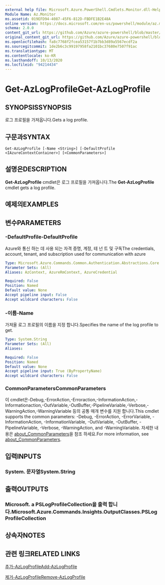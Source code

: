 ```yaml
---
external help file: Microsoft.Azure.PowerShell.Cmdlets.Monitor.dll-Help.xml
Module Name: Az.Monitor
ms.assetid: 019EFD94-4087-45F6-812D-FBDFE1B2E48A
online version: https://docs.microsoft.com/en-us/powershell/module/az.monitor/get-azlogprofile
schema: 2.0.0
content_git_url: https://github.com/Azure/azure-powershell/blob/master/src/Monitor/Monitor/help/Get-AzLogProfile.md
original_content_git_url: https://github.com/Azure/azure-powershell/blob/master/src/Monitor/Monitor/help/Get-AzLogProfile.md
ms.openlocfilehash: fa8c7768f2fcea53157f1b7bb3d89a5567ecdf2a
ms.sourcegitcommit: 1de2b6c3c99197958fa2101bc37680e7507f91ac
ms.translationtype: MT
ms.contentlocale: ko-KR
ms.lasthandoff: 10/13/2020
ms.locfileid: "94214434"
---
```

# <span data-ttu-id="b69b2-101">Get-AzLogProfile</span><span class="sxs-lookup"><span data-stu-id="b69b2-101">Get-AzLogProfile</span></span>

## <span data-ttu-id="b69b2-102">SYNOPSIS</span><span class="sxs-lookup"><span data-stu-id="b69b2-102">SYNOPSIS</span></span>
<span data-ttu-id="b69b2-103">로그 프로필을 가져옵니다.</span><span class="sxs-lookup"><span data-stu-id="b69b2-103">Gets a log profile.</span></span>

## <span data-ttu-id="b69b2-104">구문과</span><span class="sxs-lookup"><span data-stu-id="b69b2-104">SYNTAX</span></span>

```
Get-AzLogProfile [-Name <String>] [-DefaultProfile <IAzureContextContainer>] [<CommonParameters>]
```

## <span data-ttu-id="b69b2-105">설명은</span><span class="sxs-lookup"><span data-stu-id="b69b2-105">DESCRIPTION</span></span>
<span data-ttu-id="b69b2-106">**Get-AzLogProfile** cmdlet은 로그 프로필을 가져옵니다.</span><span class="sxs-lookup"><span data-stu-id="b69b2-106">The **Get-AzLogProfile** cmdlet gets a log profile.</span></span>

## <span data-ttu-id="b69b2-107">예제의</span><span class="sxs-lookup"><span data-stu-id="b69b2-107">EXAMPLES</span></span>

## <span data-ttu-id="b69b2-108">변수</span><span class="sxs-lookup"><span data-stu-id="b69b2-108">PARAMETERS</span></span>

### <span data-ttu-id="b69b2-109">-DefaultProfile</span><span class="sxs-lookup"><span data-stu-id="b69b2-109">-DefaultProfile</span></span>
<span data-ttu-id="b69b2-110">Azure와 통신 하는 데 사용 되는 자격 증명, 계정, 테 넌 트 및 구독</span><span class="sxs-lookup"><span data-stu-id="b69b2-110">The credentials, account, tenant, and subscription used for communication with azure</span></span>

```yaml
Type: Microsoft.Azure.Commands.Common.Authentication.Abstractions.Core.IAzureContextContainer
Parameter Sets: (All)
Aliases: AzContext, AzureRmContext, AzureCredential

Required: False
Position: Named
Default value: None
Accept pipeline input: False
Accept wildcard characters: False
```

### <span data-ttu-id="b69b2-111">-이름</span><span class="sxs-lookup"><span data-stu-id="b69b2-111">-Name</span></span>
<span data-ttu-id="b69b2-112">가져올 로그 프로필의 이름을 지정 합니다.</span><span class="sxs-lookup"><span data-stu-id="b69b2-112">Specifies the name of the log profile to get.</span></span>

```yaml
Type: System.String
Parameter Sets: (All)
Aliases:

Required: False
Position: Named
Default value: None
Accept pipeline input: True (ByPropertyName)
Accept wildcard characters: False
```

### <span data-ttu-id="b69b2-113">CommonParameters</span><span class="sxs-lookup"><span data-stu-id="b69b2-113">CommonParameters</span></span>
<span data-ttu-id="b69b2-114">이 cmdlet은-Debug,-ErrorAction,-Erroraction,-InformationAction,-Informationaction,-OutVariable,-OutBuffer,-PipelineVariable,-Verbose,-WarningAction,-WarningVariable 등의 공통 매개 변수를 지원 합니다.</span><span class="sxs-lookup"><span data-stu-id="b69b2-114">This cmdlet supports the common parameters: -Debug, -ErrorAction, -ErrorVariable, -InformationAction, -InformationVariable, -OutVariable, -OutBuffer, -PipelineVariable, -Verbose, -WarningAction, and -WarningVariable.</span></span> <span data-ttu-id="b69b2-115">자세한 내용은 [about_CommonParameters](http://go.microsoft.com/fwlink/?LinkID=113216)을 참조 하세요.</span><span class="sxs-lookup"><span data-stu-id="b69b2-115">For more information, see [about_CommonParameters](http://go.microsoft.com/fwlink/?LinkID=113216).</span></span>

## <span data-ttu-id="b69b2-116">입력</span><span class="sxs-lookup"><span data-stu-id="b69b2-116">INPUTS</span></span>

### <span data-ttu-id="b69b2-117">System. 문자열</span><span class="sxs-lookup"><span data-stu-id="b69b2-117">System.String</span></span>

## <span data-ttu-id="b69b2-118">출력</span><span class="sxs-lookup"><span data-stu-id="b69b2-118">OUTPUTS</span></span>

### <span data-ttu-id="b69b2-119">Microsoft. a PSLogProfileCollection을 출력 합니다.</span><span class="sxs-lookup"><span data-stu-id="b69b2-119">Microsoft.Azure.Commands.Insights.OutputClasses.PSLogProfileCollection</span></span>

## <span data-ttu-id="b69b2-120">상속자</span><span class="sxs-lookup"><span data-stu-id="b69b2-120">NOTES</span></span>

## <span data-ttu-id="b69b2-121">관련 링크</span><span class="sxs-lookup"><span data-stu-id="b69b2-121">RELATED LINKS</span></span>

[<span data-ttu-id="b69b2-122">추가-AzLogProfile</span><span class="sxs-lookup"><span data-stu-id="b69b2-122">Add-AzLogProfile</span></span>](./Add-AzLogProfile.md)

[<span data-ttu-id="b69b2-123">제거-AzLogProfile</span><span class="sxs-lookup"><span data-stu-id="b69b2-123">Remove-AzLogProfile</span></span>](./Remove-AzLogProfile.md)



